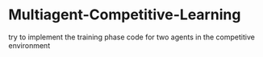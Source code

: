 # Multiagent-Competitive-Learning
try to implement the training phase code for two agents in the competitive environment
